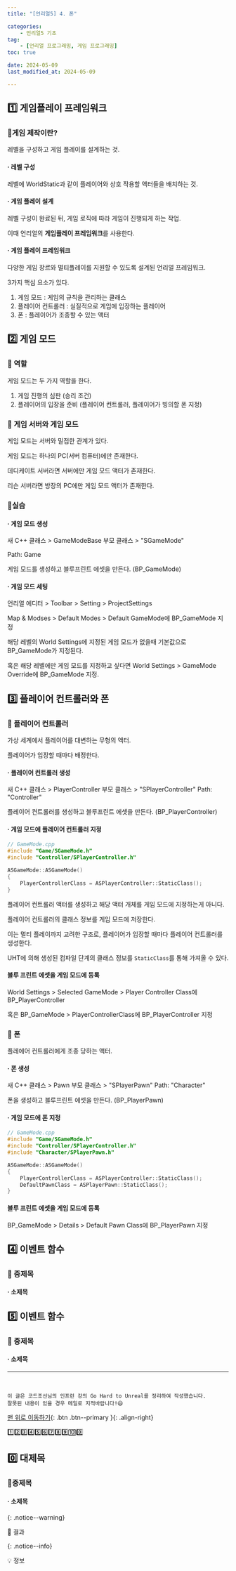 ```yaml
---
title: "[언리얼5] 4. 폰"

categories: 
    - 언리얼5 기초
tag: 
    - [언리얼 프로그래밍, 게임 프로그래밍]
toc: true

date: 2024-05-09
last_modified_at: 2024-05-09

---
```


## 1️⃣ 게임플레이 프레임워크

### 🔸게임 제작이란?

레벨을 구성하고 게임 플레이를 설계하는 것.



#### ·  레벨 구성

레벨에 WorldStatic과 같이 플레이어와  상호 작용할 액터들을 배치하는  것.



#### ·  게임 플레이 설계

레벨 구성이 완료된 뒤, 게임 로직에 따라 게임이 진행되게 하는 작업.

이때 언리얼의  **게임플레이 프레임워크**를 사용한다.



#### ·  게임 플레이 프레임워크

다양한 게임 장르와 멀티플레이를 지원할 수 있도록 설계된 언리얼 프레임워크.

3가지 핵심 요소가 있다.

1. 게임 모드 : 게임의 규칙을 관리하는 클래스
2. 플레이어 컨트롤러 : 실질적으로 게임에 입장하는 플레이어
3. 폰 : 플레이어가 조종할 수 있는 액터



## 2️⃣ 게임 모드

### 🔸 역할

게임 모드는  두 가지 역할을 한다.

1. 게임 진행의 심판 (승리 조건)
2. 플레이어의 입장을 준비 (플레이어 컨트롤러, 플레이어가 빙의할 폰 지정)



### 🔸 게임 서버와 게임 모드

게임 모드는 서버와 밀접한 관계가 있다.

게임 모드는 하나의 PC(서버 컴퓨터)에만 존재한다.

데디케이트 서버라면 서버에만 게임 모드 액터가 존재한다.

리슨 서버라면 방장의 PC에만 게임 모드 액터가 존재한다.



### 🔸실습

#### ·  게임 모드 생성

새 C++ 클래스 > GameModeBase 부모 클래스 > "SGameMode"

Path: Game

게임 모드를 생성하고 블루프린트 에셋을 만든다. (BP_GameMode)



#### ·  게임 모드 세팅

언리얼 에디터 > Toolbar > Setting > ProjectSettings

Map & Modses > Default Modes > Default GameMode에 BP_GameMode 지정

해당 레벨의 World Settings에 지정된 게임 모드가 없을때 기본값으로 BP_GameMode가 지정된다.

혹은 해당 레벨에만 게임 모드를 지정하고 싶다면 World Settings > GameMode Override에 BP_GameMode 지정.



## 3️⃣ 플레이어 컨트롤러와 폰

### 🔸 플레이어 컨트롤러

가상 세계에서 플레이어를 대변하는 무형의 액터.

플레이어가 입장할 때마다 배정한다.



####  ·  플레이어 컨트롤러 생성

새 C++ 클래스 > PlayerController 부모 클래스 > "SPlayerController"
Path: "Controller"

플레이어 컨트롤러를 생성하고 블루프린트 에셋을 만든다. (BP_PlayerController)



#### ·  게임 모드에 플레이어 컨트롤러 지정

```c++
// GameMode.cpp
#include "Game/SGameMode.h"
#include "Controller/SPlayerController.h"

ASGameMode::ASGameMode()
{
    PlayerControllerClass = ASPlayerController::StaticClass();
}
```

플레이어 컨트롤러 액터를 생성하고 해당 액터 개체를 게임 모드에 지정하는게 아니다.

플레이어 컨트롤러의 클래스 정보를 게임 모드에 저장한다.

이는 멀티 플레이까지 고려한 구조로, 플레이어가 입장할 때마다 플레이어 컨트롤러를 생성한다.

UHT에 의해 생성된 컴파일 단계의 클래스 정보를 `StaticClass`를 통해 가져올 수 있다.



#### 블루 프린트 에셋을 게임 모드에 등록

World Settings > Selected GameMode > Player Controller Class에 BP_PlayerController

혹은 BP_GameMode > PlayerControllerClass에 BP_PlayerController 지정



### 🔸 폰

플레에어 컨트롤러에게 조종 당하는 액터.



####  ·  폰 생성

새 C++ 클래스 > Pawn 부모 클래스 > "SPlayerPawn"
Path: "Character"

폰을 생성하고 블루프린트 에셋을 만든다. (BP_PlayerPawn)



#### ·  게임 모드에 폰 지정

```c++
// GameMode.cpp
#include "Game/SGameMode.h"
#include "Controller/SPlayerController.h"
#include "Character/SPlayerPawn.h"

ASGameMode::ASGameMode()
{
	PlayerControllerClass = ASPlayerController::StaticClass();
	DefaultPawnClass = ASPlayerPawn::StaticClass();
}
```



#### 블루 프린트 에셋을 게임 모드에 등록

BP_GameMode > Details > Default Pawn Class에 BP_PlayerPawn 지정



## 4️⃣ 이벤트 함수

### 🔸 중제목



#### ·  소제목





## 5️⃣ 이벤트 함수

### 🔸 중제목



#### ·  소제목


***

<br>

    이 글은 코드조선님의 인프런 강의 Go Hard to Unreal를 정리하여 작성했습니다.
    잘못된 내용이 있을 경우 메일로 지적바랍니다!😄

[맨 위로 이동하기](#){: .btn .btn--primary }{: .align-right}





1️⃣2️⃣3️⃣4️⃣5️⃣6️⃣7️⃣8️⃣9️⃣🔟0️⃣



## 0️⃣ 대제목



### 🔸중제목



#### ·  소제목



{: .notice--warning}

🚀 결과

{: .notice--info}

💡 정보